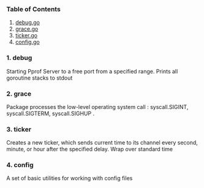 ### Table of Contents
1. [debug.go](#debug)
2. [grace.go](#grace)
3. [ticker.go](#ticker)
4. [config.go](#utils)

<a name="debug" />

### 1. debug

Starting Pprof Server to a free port from a specified range.  Prints all goroutine stacks to stdout

<a name="grace" />

### 2. grace

Package processes the low-level operating system call : syscall.SIGINT, syscall.SIGTERM, syscall.SIGHUP .

<a name="ticker" />

### 3. ticker

Creates a new ticker, which sends current time to its channel every second, minute, or hour after the specified delay.
Wrap over standard time

<a name="utils" />

### 4. config

A set of basic utilities for working with config files



